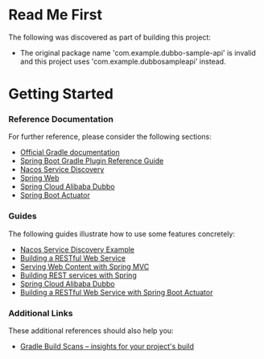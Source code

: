 # Read Me First
The following was discovered as part of building this project:

* The original package name 'com.example.dubbo-sample-api' is invalid and this project uses 'com.example.dubbosampleapi' instead.

# Getting Started

### Reference Documentation
For further reference, please consider the following sections:

* [Official Gradle documentation](https://docs.gradle.org)
* [Spring Boot Gradle Plugin Reference Guide](https://docs.spring.io/spring-boot/docs/2.3.7.RELEASE/gradle-plugin/reference/html/)
* [Nacos Service Discovery](https://spring-cloud-alibaba-group.github.io/github-pages/hoxton/en-us/index.html#_spring_cloud_alibaba_nacos_discovery)
* [Spring Web](https://docs.spring.io/spring-boot/docs/2.3.7.RELEASE/reference/htmlsingle/#boot-features-developing-web-applications)
* [Spring Cloud Alibaba Dubbo](https://github.com/alibaba/spring-cloud-alibaba/tree/master/spring-cloud-alibaba-examples/spring-cloud-alibaba-dubbo-examples)
* [Spring Boot Actuator](https://docs.spring.io/spring-boot/docs/2.3.7.RELEASE/reference/htmlsingle/#production-ready)

### Guides
The following guides illustrate how to use some features concretely:

* [Nacos Service Discovery Example](https://github.com/alibaba/spring-cloud-alibaba/blob/master/spring-cloud-alibaba-examples/nacos-example/nacos-discovery-example/readme.md)
* [Building a RESTful Web Service](https://spring.io/guides/gs/rest-service/)
* [Serving Web Content with Spring MVC](https://spring.io/guides/gs/serving-web-content/)
* [Building REST services with Spring](https://spring.io/guides/tutorials/bookmarks/)
* [Spring Cloud Alibaba Dubbo](https://spring-cloud-alibaba-group.github.io/github-pages/hoxton/en-us/index.html#_spring_cloud_alibaba_dubbo)
* [Building a RESTful Web Service with Spring Boot Actuator](https://spring.io/guides/gs/actuator-service/)

### Additional Links
These additional references should also help you:

* [Gradle Build Scans – insights for your project's build](https://scans.gradle.com#gradle)

